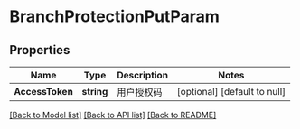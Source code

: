 # BranchProtectionPutParam

## Properties
Name | Type | Description | Notes
------------ | ------------- | ------------- | -------------
**AccessToken** | **string** | 用户授权码 | [optional] [default to null]

[[Back to Model list]](../README.md#documentation-for-models) [[Back to API list]](../README.md#documentation-for-api-endpoints) [[Back to README]](../README.md)


